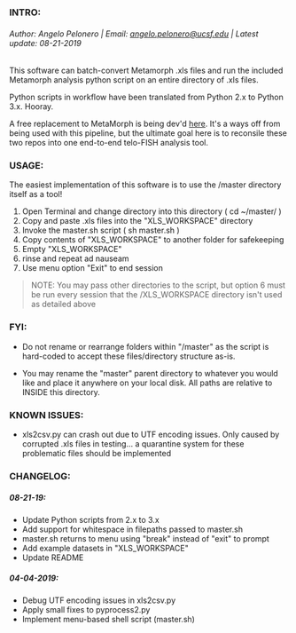 ### INTRO:

###### Author: Angelo Pelonero | Email: [angelo.pelonero@ucsf.edu](mailto:angelo.pelonero@ucsf.edu) | Latest update: 08-21-2019

This software can batch-convert Metamorph .xls files and run the included Metamorph analysis python  script on an entire directory of .xls files.

Python scripts in workflow have been translated from Python 2.x to Python 3.x. Hooray.

A free replacement to MetaMorph is being dev'd [here](https://github.com/TheRealSFBae/telo-FISH_image_analysis). It's a ways off from being used with this pipeline, but the ultimate goal here is to reconsile these two repos into one end-to-end telo-FISH analysis tool.

### USAGE:

The easiest implementation of this software is to use the /master directory itself as a tool!

1. Open Terminal and change directory into this directory ( cd ~/master/ )
2. Copy and paste .xls files into the "XLS_WORKSPACE" directory
3. Invoke the master.sh script ( sh master.sh )
3. Copy contents of "XLS_WORKSPACE" to another folder for safekeeping
4. Empty "XLS_WORKSPACE"
5. rinse and repeat ad nauseam
6. Use menu option "Exit" to end session

> NOTE: You may pass other directories to the script, but option 6 must be run every session that the /XLS_WORKSPACE directory isn't used as detailed above


### FYI:
- Do not rename or rearrange folders within "/master" as the script is hard-coded to accept these files/directory structure as-is.

- You may rename the "master" parent directory to whatever you would like and place it anywhere on your local disk. All paths are relative to INSIDE this directory.

### KNOWN ISSUES:

- xls2csv.py can crash out due to UTF encoding issues. Only caused by corrupted .xls files in testing... a quarantine system for these problematic files should be implemented

### CHANGELOG:

##### 08-21-19:
- Update Python scripts from 2.x to 3.x
- Add support for whitespace in filepaths passed to master.sh
- master.sh returns to menu using "break" instead of "exit" to prompt
- Add example datasets in "XLS_WORKSPACE"
- Update README

##### 04-04-2019:
- Debug UTF encoding issues in xls2csv.py
- Apply small fixes to pyprocess2.py
- Implement menu-based shell script (master.sh)
